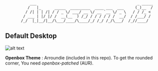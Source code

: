                ___                                             _ _____
              /   |_      _____  _________  ____ ___  ___     (_)__  /
             / /| | | /| / / _ \/ ___/ __ \/ __ `__ \/ _ \   / / /_ < 
            / ___ | |/ |/ /  __(__  ) /_/ / / / / / /  __/  / /___/ / 
           /_/  |_|__/|__/\___/____/\____/_/ /_/ /_/\___/  /_//____/  
                                                                      

## Default Desktop

![alt text](https://raw.githubusercontent.com/adi1090x/my_dotfiles/master/previews/i3_wm/desktop.png) <br />

**Openbox Theme** : Arroundie (included in this repo). To get the rounded corner, You need *openbox-patched* (AUR). <br />
